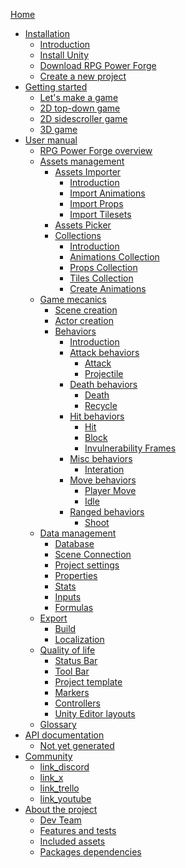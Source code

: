 [Home](./home.md)

* [Installation]()
    * [Introduction](./installation/installation.md)
    * [Install Unity](./installation/installation_unity.md)
    * [Download RPG Power Forge](./installation/download_rpg_power_forge.md)
    * [Create a new project](./installation/create_new_project.md)
* [Getting started]()
    * [Let's make a game](./getting_started/lets_make_a_game.md)
    * [2D top-down game]()
    * [2D sidescroller game]()
    * [3D game]()
* [User manual]()
    * [RPG Power Forge overview](./user_manual/overview/rpg_power_forge_overview.md)
    * [Assets management]()
        * [Assets Importer]()
            * [Introduction](./user_manual/assets_management/assets_importer/assets_importer.md)
            * [Import Animations](./user_manual/assets_management/assets_importer/import_animations.md)
            * [Import Props](./user_manual/assets_management/assets_importer/import_props.md)
            * [Import Tilesets](./user_manual/assets_management/assets_importer/import_tiles.md)
        * [Assets Picker](./user_manual/assets_management/assets_picker/assets_picker.md)
        * [Collections]()
            * [Introduction](./user_manual/assets_management/collections/collections.md)
            * [Animations Collection](./user_manual/assets_management/collections/animations_collection.md)
            * [Props Collection](./user_manual/assets_management/collections/props_collection.md)
            * [Tiles Collection](./user_manual/assets_management/collections/tiles_collection.md)
            * [Create Animations](./user_manual/assets_management/collections/create_animations.md)
    * [Game mecanics]()
        * [Scene creation](./user_manual/game_mecanics/scene_creation/scene_creation.md)
        * [Actor creation](./user_manual/game_mecanics/actor_creation/actor_creation.md)
        * [Behaviors]()
            * [Introduction](./user_manual/game_mecanics/behaviors/behavior.md)
            * [Attack behaviors]()
                * [Attack](./user_manual/game_mecanics/behaviors/behavior_list/attack/behavior_attack.md)
                * [Projectile](./user_manual/game_mecanics/behaviors/behavior_list/attack/behavior_projectile.md)
            * [Death behaviors]()
                * [Death](./user_manual/game_mecanics/behaviors/behavior_list/death/behavior_death.md)
                * [Recycle](./user_manual/game_mecanics/behaviors/behavior_list/death/behavior_recycle.md)
            * [Hit behaviors]()
                * [Hit](./user_manual/game_mecanics/behaviors/behavior_list/hit/behavior_hit.md)
                * [Block](./user_manual/game_mecanics/behaviors/behavior_list/hit/behavior_block.md)
                * [Invulnerability Frames](./user_manual/game_mecanics/behaviors/behavior_list/hit/behavior_invulnerability_frames.md)
            * [Misc behaviors]()
                * [Interation](./user_manual/game_mecanics/behaviors/behavior_list/misc/behavior_interation.md)
            * [Move behaviors]()
                * [Player Move](./user_manual/game_mecanics/behaviors/behavior_list/move/behavior_player_move.md)            
                * [Idle](./user_manual/game_mecanics/behaviors/behavior_list/move/behavior_idle.md)
            * [Ranged behaviors]()
                * [Shoot](./user_manual/game_mecanics/behaviors/behavior_list/ranged/behavior_shoot.md)
    * [Data management]()
        * [Database]()
        * [Scene Connection](./user_manual/data_management/scene_connection.md)
        * [Project settings]()
        * [Properties](./user_manual/data_management/properties.md)
        * [Stats](./user_manual/data_management/stats_management.md)
        * [Inputs](./user_manual/data_management/input_management.md)
        * [Formulas](./user_manual/data_management/formula_management.md)
    * [Export]()
        * [Build]()
        * [Localization]()
    * [Quality of life]()
        * [Status Bar](./user_manual/quality_of_life/statusbar.md)
        * [Tool Bar](./user_manual/quality_of_life/toolbar.md)
        * [Project template]()
        * [Markers]()
        * [Controllers]()
        * [Unity Editor layouts]()
    * [Glossary](./user_manual/glossary/glossary.md)
* [API documentation]()
    * [Not yet generated]()
* [Community]()
    * [link_discord]()
    * [link_x]()
    * [link_trello]()
    * [link_youtube]()
* [About the project]()
    * [Dev Team](./about/dev_team.md)
    * [Features and tests](./about/requirements.md)
    * [Included assets]()
    * [Packages dependencies](./about/package_dependencies.md)
